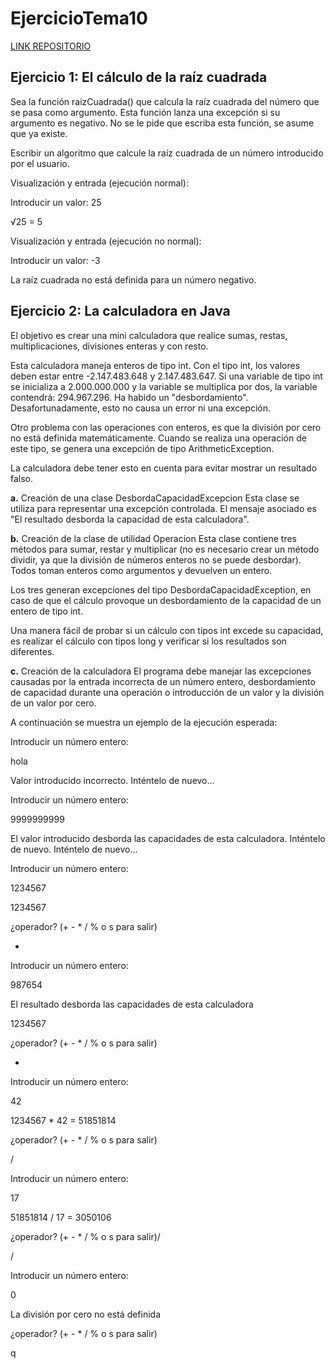 # EjercicioTema10

[LINK REPOSITORIO](https://github.com/ElenaMegia/EjercicioTema10.git)

## Ejercicio 1: El cálculo de la raíz cuadrada

Sea la función raizCuadrada() que calcula la raíz cuadrada del número que se pasa como argumento. Esta función lanza una excepción si su argumento es negativo. No se le pide que escriba esta función, se asume que ya existe.

Escribir un algoritmo que calcule la raíz cuadrada de un número introducido por el usuario.

Visualización y entrada (ejecución normal):

Introducir un valor: 25

√25 = 5



Visualización y entrada (ejecución no normal):

Introducir un valor: -3

La raíz cuadrada no está definida para un número negativo.

## Ejercicio 2: La calculadora en Java

El objetivo es crear una mini calculadora que realice sumas, restas, multiplicaciones, divisiones enteras y con resto.

Esta calculadora maneja enteros de tipo int. Con el tipo int, los valores deben estar entre -2.147.483.648 y 2.147.483.647. Si una variable de tipo int se inicializa a 2.000.000.000 y la variable se multiplica por dos, la variable contendrá: 294.967.296. Ha habido un "desbordamiento". Desafortunadamente, esto no causa un error ni una excepción.

Otro problema con las operaciones con enteros, es que la división por cero no está definida matemáticamente. Cuando se realiza una operación de este tipo, se genera una excepción de tipo ArithmeticException.

La calculadora debe tener esto en cuenta para evitar mostrar un resultado falso.

 **a.** Creación de una clase DesbordaCapacidadExcepcion
Esta clase se utiliza para representar una excepción controlada. El mensaje asociado es "El resultado desborda la capacidad de esta calculadora".

**b.** Creación de la clase de utilidad Operacion
Esta clase contiene tres métodos para sumar, restar y multiplicar (no es necesario crear un método dividir, ya que la división de números enteros no se puede desbordar). Todos toman enteros como argumentos y devuelven un entero.

Los tres generan excepciones del tipo DesbordaCapacidadException, en caso de que el cálculo provoque un desbordamiento de la capacidad de un entero de tipo int.

Una manera fácil de probar si un cálculo con tipos int excede su capacidad, es realizar el cálculo con tipos long y verificar si los resultados son diferentes.

**c.** Creación de la calculadora
El programa debe manejar las excepciones causadas por la entrada incorrecta de un número entero, desbordamiento de capacidad durante una operación o introducción de un valor y la división de un valor por cero.

A continuación se muestra un ejemplo de la ejecución esperada:

Introducir un número entero:

hola

Valor introducido incorrecto. Inténtelo de nuevo...

Introducir un número entero:

9999999999

El valor introducido desborda las capacidades de esta calculadora. Inténtelo de nuevo. Inténtelo de nuevo...

Introducir un número entero:

1234567

1234567

¿operador? (+ - * / % o s para salir)

*

Introducir un número entero:

987654

El resultado desborda las capacidades de esta calculadora

1234567

¿operador? (+ - * / % o s para salir)

*

Introducir un número entero:

42

1234567 * 42 = 51851814

¿operador? (+ - * / % o s para salir)

/

Introducir un número entero:

17

51851814 / 17 = 3050106

¿operador? (+ - * / % o s para salir)/

/

Introducir un número entero:

0

La división por cero no está definida

¿operador? (+ - * / % o s para salir)

q


